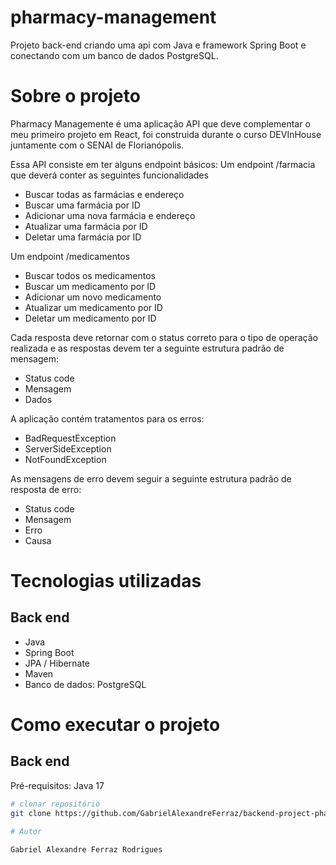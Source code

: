 # pharmacy-management
Projeto back-end criando uma api com Java e framework Spring Boot e conectando com um banco de dados PostgreSQL.


# Sobre o projeto
Pharmacy Managemente é uma aplicação API que deve complementar o meu primeiro projeto em React, foi construida 
durante o curso DEVInHouse juntamente com o SENAI de Florianópolis.

Essa API consiste em ter alguns endpoint básicos:
Um endpoint /farmacia que deverá conter as seguintes funcionalidades
- Buscar todas as farmácias e endereço
- Buscar uma farmácia por ID
- Adicionar uma nova farmácia e endereço
- Atualizar uma farmácia por ID
- Deletar uma farmácia por ID

Um endpoint /medicamentos
- Buscar todos os medicamentos
- Buscar um medicamento por ID
- Adicionar um novo medicamento
- Atualizar um medicamento por ID
- Deletar um medicamento por ID

Cada resposta deve retornar com o status correto para o tipo de operação realizada e as respostas devem ter a 
seguinte estrutura padrão de mensagem:
- Status code
- Mensagem
- Dados

A aplicação contém tratamentos para os erros:
- BadRequestException
- ServerSideException
- NotFoundException

As mensagens de erro devem seguir a seguinte estrutura padrão de resposta de erro:
- Status code
- Mensagem
- Erro
- Causa


# Tecnologias utilizadas
## Back end
- Java
- Spring Boot
- JPA / Hibernate
- Maven
- Banco de dados: PostgreSQL

# Como executar o projeto

## Back end
Pré-requisitos: Java 17

```bash
# clonar repositório
git clone https://github.com/GabrielAlexandreFerraz/backend-project-pharmacy-management.git

# Autor

Gabriel Alexandre Ferraz Rodrigues
